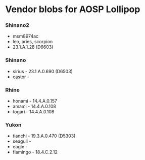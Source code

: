 # Vendor blobs for AOSP Lollipop

### Shinano2
* msm8974ac
* leo, aries, scorpion
* 23.1.A.1.28 (D6603)

### Shinano
* sirius   - 23.1.A.0.690 (D6503)
* castor   -

### Rhine
* honami   - 14.4.A.0.157
* amami    - 14.4.A.0.108
* togari   - 14.4.A.0.108

### Yukon
* tianchi  - 19.3.A.0.470 (D5303)
* seagull  -
* eagle    -
* flamingo - 18.4.C.2.12
